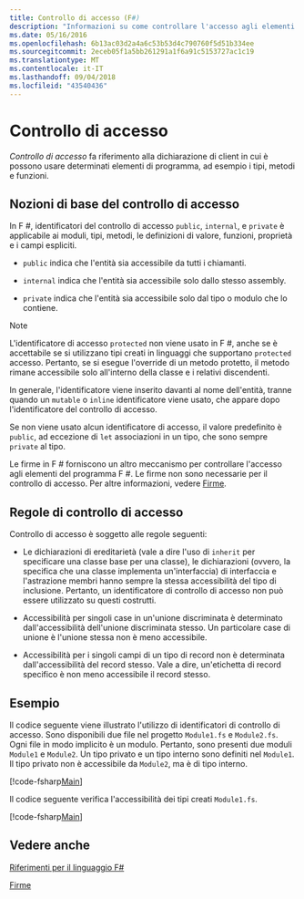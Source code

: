```yaml
---
title: Controllo di accesso (F#)
description: "Informazioni su come controllare l'accesso agli elementi di programmazione, ad esempio i tipi, metodi e funzioni, il linguaggio di programmazione F #."
ms.date: 05/16/2016
ms.openlocfilehash: 6b13ac03d2a4a6c53b53d4c790760f5d51b334ee
ms.sourcegitcommit: 2eceb05f1a5bb261291a1f6a91c5153727ac1c19
ms.translationtype: MT
ms.contentlocale: it-IT
ms.lasthandoff: 09/04/2018
ms.locfileid: "43540436"
---
```

# <a name="access-control"></a>Controllo di accesso

*Controllo di accesso* fa riferimento alla dichiarazione di client in cui è possono usare determinati elementi di programma, ad esempio i tipi, metodi e funzioni.

## <a name="basics-of-access-control"></a>Nozioni di base del controllo di accesso
In F #, identificatori del controllo di accesso `public`, `internal`, e `private` è applicabile ai moduli, tipi, metodi, le definizioni di valore, funzioni, proprietà e i campi espliciti.

- `public` indica che l'entità sia accessibile da tutti i chiamanti.

- `internal` indica che l'entità sia accessibile solo dallo stesso assembly.

- `private` indica che l'entità sia accessibile solo dal tipo o modulo che lo contiene.

>[!NOTE] 
L'identificatore di accesso `protected` non viene usato in F #, anche se è accettabile se si utilizzano tipi creati in linguaggi che supportano `protected` accesso. Pertanto, se si esegue l'override di un metodo protetto, il metodo rimane accessibile solo all'interno della classe e i relativi discendenti.

In generale, l'identificatore viene inserito davanti al nome dell'entità, tranne quando un `mutable` o `inline` identificatore viene usato, che appare dopo l'identificatore del controllo di accesso.

Se non viene usato alcun identificatore di accesso, il valore predefinito è `public`, ad eccezione di `let` associazioni in un tipo, che sono sempre `private` al tipo.

Le firme in F # forniscono un altro meccanismo per controllare l'accesso agli elementi del programma F #. Le firme non sono necessarie per il controllo di accesso. Per altre informazioni, vedere [Firme](signatures.md).

## <a name="rules-for-access-control"></a>Regole di controllo di accesso
Controllo di accesso è soggetto alle regole seguenti:

- Le dichiarazioni di ereditarietà (vale a dire l'uso di `inherit` per specificare una classe base per una classe), le dichiarazioni (ovvero, la specifica che una classe implementa un'interfaccia) di interfaccia e l'astrazione membri hanno sempre la stessa accessibilità del tipo di inclusione. Pertanto, un identificatore di controllo di accesso non può essere utilizzato su questi costrutti.

- Accessibilità per singoli case in un'unione discriminata è determinato dall'accessibilità dell'unione discriminata stesso. Un particolare case di unione è l'unione stessa non è meno accessibile.

- Accessibilità per i singoli campi di un tipo di record non è determinata dall'accessibilità del record stesso. Vale a dire, un'etichetta di record specifico è non meno accessibile il record stesso.

## <a name="example"></a>Esempio
Il codice seguente viene illustrato l'utilizzo di identificatori di controllo di accesso. Sono disponibili due file nel progetto `Module1.fs` e `Module2.fs`. Ogni file in modo implicito è un modulo. Pertanto, sono presenti due moduli `Module1` e `Module2`. Un tipo privato e un tipo interno sono definiti nel `Module1`. Il tipo privato non è accessibile da `Module2`, ma è di tipo interno.

[!code-fsharp[Main](../../../samples/snippets/fsharp/access-control/snippet1.fs)]
    
Il codice seguente verifica l'accessibilità dei tipi creati `Module1.fs`.

[!code-fsharp[Main](../../../samples/snippets/fsharp/access-control/snippet2.fs)]
    
## <a name="see-also"></a>Vedere anche
[Riferimenti per il linguaggio F#](index.md)

[Firme](signatures.md)
